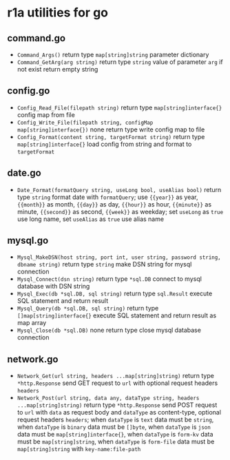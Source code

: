 # r1a utilities for go

## command.go
- `Command_Args()` return type `map[string]string` parameter dictionary
- `Command_GetArg(arg string)` return type `string` value of parameter `arg` if not exist return empty string

## config.go
- `Config_Read_File(filepath string)` return type `map[string]interface{}` config map from file
- `Config_Write_File(filepath string, configMap map[string]interface{})` none return type write config map to file
- `Config_Format(content string, targetFormat string)` return type `map[string]interface{}` load config from string and format to `targetFormat`

## date.go
- `Date_Format(formatQuery string, useLong bool, useAlias bool)` return type `string` format date with `formatQuery`; use `{{year}}` as year, `{{month}}` as month, `{{day}}` as day, `{{hour}}` as hour, `{{minute}}` as minute, `{{second}}` as second, `{{week}}` as weekday; set `useLong` as `true` use long name, set `useAlias` as `true` use alias name

## mysql.go
- `Mysql_MakeDSN(host string, port int, user string, password string, dbname string)` return type `string` make DSN string for mysql connection
- `Mysql_Connect(dsn string)` return type `*sql.DB` connect to mysql database with DSN string
- `Mysql_Exec(db *sql.DB, sql string)` return type `sql.Result` execute SQL statement and return result
- `Mysql_Query(db *sql.DB, sql string)` return type `[]map[string]interface{}` execute SQL statement and return result as map array
- `Mysql_Close(db *sql.DB)` none return type close mysql database connection

## network.go
- `Network_Get(url string, headers ...map[string]string)` return type `*http.Response` send GET request to `url` with optional request headers `headers`
- `Network_Post(url string, data any, dataType string, headers ...map[string]string)` return type `*http.Response` send POST request to `url` with `data` as request body and `dataType` as content-type, optional request headers `headers`; when `dataType` is `text` data must be `string`, when `dataType` is `binary` data must be `[]byte`, when `dataType` is `json` data must be `map[string]interface{}`, when `dataType` is `form-kv` data must be `map[string]string`, when `dataType` is `form-file` data must be `map[string]string` with `key-name:file-path`